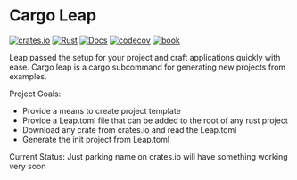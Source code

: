Cargo Leap
====

[![crates.io](https://img.shields.io/crates/v/cargo-leap.svg)](https://crates.io/crates/cargo-leap)
[![Rust](https://github.com/daniel-samson/cargo-leap/workflows/Rust/badge.svg?branch=master)](https://github.com/daniel-samson/cargo-leap/actions)
[![Docs](https://docs.rs/cargo-leap/badge.svg?version=0.1.0)](https://docs.rs/leap/0.1.0/leap/)
[![codecov](https://codecov.io/gh/daniel-samson/cargo-leap/branch/master/graph/badge.svg)](https://codecov.io/gh/daniel-samson/cargo-leap)
[![book](https://img.shields.io/badge/Book-Master-blue)](https://leap.rs/book/version/master/introduction/)

Leap passed the setup for your project and craft applications quickly with ease. Cargo leap is a cargo subcommand for generating new projects from examples.

Project Goals:
- Provide a means to create project template
- Provide a Leap.toml file that can be added to the root of any rust project
- Download any crate from crates.io and read the Leap.toml
- Generate the init project from Leap.toml

Current Status: Just parking name on crates.io will have something working very soon
